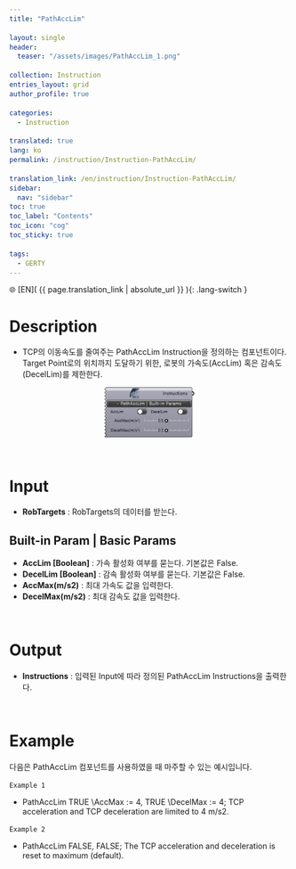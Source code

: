```yaml
---
title: "PathAccLim"

layout: single
header:
  teaser: "/assets/images/PathAccLim_1.png"

collection: Instruction
entries_layout: grid
author_profile: true

categories:
  - Instruction

translated: true
lang: ko
permalink: /instruction/Instruction-PathAccLim/

translation_link: /en/instruction/Instruction-PathAccLim/
sidebar:
  nav: "sidebar"
toc: true
toc_label: "Contents"
toc_icon: "cog"
toc_sticky: true

tags: 
  - GERTY
---
```


🌐 [EN]( {{ page.translation_link | absolute_url }} ){: .lang-switch }

# Description

* TCP의 이동속도를 줄여주는 PathAccLim Instruction을 정의하는 컴포넌트이다. Target Point로의 위치까지 도달하기 위한, 로봇의 가속도(AccLim) 혹은 감속도(DecelLim)를 제한한다.

<p align="center">  <img src="/assets/images/PathAccLim_1.png" align="center" width="32%"></p>

<br>

# Input
* **RobTargets** : RobTargets의 데이터를 받는다.

## Built-in Param | Basic Params

* **AccLim [Boolean]** : 가속 활성화 여부를 묻는다. 기본값은 False.
* **DecelLim [Boolean]** : 감속 활성화 여부를 묻는다. 기본값은 False.
* **AccMax(m/s2)** : 최대 가속도 값을 입력한다.
* **DecelMax(m/s2)** : 최대 감속도 값을 입력한다.


<br>

# Output

* **Instructions** : 입력된 Input에 따라 정의된 PathAccLim Instructions을 출력한다.

<br>

# Example

다음은 PathAccLim 컴포넌트를 사용하였을 때 마주할 수 있는 예시입니다.

`Example 1`

- PathAccLim TRUE \AccMax := 4, TRUE \DecelMax := 4; TCP acceleration and TCP deceleration are limited to 4 m/s2. 

`Example 2`

- PathAccLim FALSE, FALSE; The TCP acceleration and deceleration is reset to maximum (default).